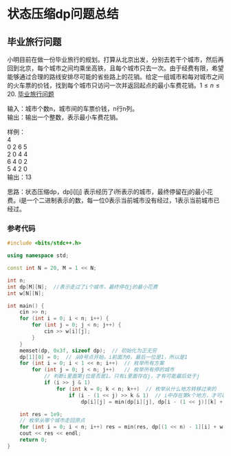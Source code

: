# 状态压缩dp问题总结

## 毕业旅行问题

小明目前在做一份毕业旅行的规划。打算从北京出发，分别去若干个城市，然后再回到北京，每个城市之间均乘坐高铁，且每个城市只去一次。由于经费有限，希望能够通过合理的路线安排尽可能的省些路上的花销。给定一组城市和每对城市之间的火车票的价钱，找到每个城市只访问一次并返回起点的最小车费花销。$1\le n \leq 20$. [毕业旅行问题](https://www.acwing.com/problem/content/733/)

输入：城市个数n，城市间的车票价钱，n行n列。<br>输出：输出一个整数，表示最小车费花销。

样例：<br>
4<br>0 2 6 5<br>2 0 4 4<br>6 4 0 2<br>5 4 2 0<br>输出：13

思路：状态压缩dp，dp[i][j] 表示经历了i所表示的城市，最终停留在j的最小花费。i是一个二进制表示的数，每一位0表示当前城市没有经过，1表示当前城市已经过。

### 参考代码

```c++
#include <bits/stdc++.h>

using namespace std;

const int N = 20, M = 1 << N;

int n;
int dp[M][N];  //表示走过了i个城市，最终停在j的最小花费
int w[N][N];

int main() {
    cin >> n;
    for (int i = 0; i < n; i++) {
        for (int j = 0; j < n; j++) {
            cin >> w[i][j];
        }
    }
    memset(dp, 0x3f, sizeof dp);  // 初始化为正无穷
    dp[1][0] = 0;  // 从0号点开始，i前面为0，最后一位是1，所以是1
    for (int i = 0; i < 1 << n; i++)  // 枚举所有方案
        for (int j = 0; j < n; j++)   // 枚举所有停的城市
            // 判断i里面第j位是否是1。只有i里面存在j，才有可能最后处于j
            if (i >> j & 1)
                for (int k = 0; k < n; k++)  // 枚举从什么地方转移过来的
                    if (i - (1 << j) >> k & 1)  // i中存在第k个地方，才可以转移
                        dp[i][j] = min(dp[i][j], dp[i - (1 << j)][k] + w[k][j]);

    int res = 1e9;
    // 枚举从哪个城市走回原点
    for (int i = 0; i < n; i++) res = min(res, dp[(1 << n) - 1][i] + w[i][0]);
    cout << res << endl;
    return 0;
}
```